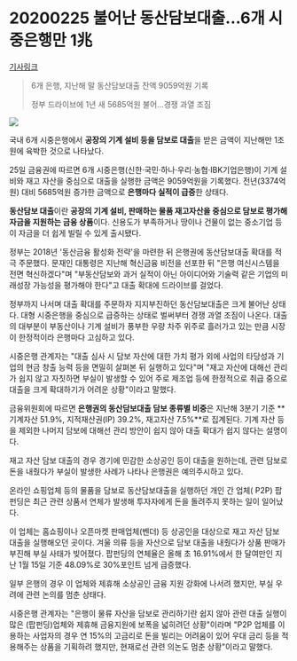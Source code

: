 # 20200225 불어난 동산담보대출…6개 시중은행만 1兆

[기사링크](<https://www.dailian.co.kr/news/view/870824?sc=Naver>)



> 6개 은행, 지난해 말 동산담보대출 잔액 9059억원 기록
>
> 정부 드라이브에 1년 새 5685억원 불어…경쟁 과열 조짐



![](http://cdnimage.dailian.co.kr/news/202002/news_1582533871_870824_m_1.jpeg)



국내 6개 시중은행에서 **공장의 기계 설비 등을 담보로 대출**을 받은 금액이 지난해만 1조원에 육박한 것으로 나타났다.



25일 금융권에 따르면 6개 시중은행(신한·국민·하나·우리·농협·IBK기업은행)이 기계 설비와 재고 자산을 중심으로 대출을 실행한 금액은 9059억원을 기록했다. 전년(3374억원) 대비 5685억원 증가한 금액으로 **은행마다 실적이 급증**한 상태다.



**동산담보 대출**이란 **공장의 기계 설비, 판매하는 물품 재고자산을 중심으로 담보로 평가해 자금을 지원하는 금융 상품**이다. 신용도가 부족하거나 땅이나 건물이 없는 중소기업 등이 자금을 더 쉽게 빌릴 수 있게 출시됐다.



정부는 2018년 '동산금융 활성화 전략'을 마련한 뒤 은행권에 동산담보대출 확대를 적극 주문했다. 문재인 대통령은 지난해 혁신금융 비전을 선포한 뒤 "은행 여신시스템을 전면 혁신하겠다"며 "부동산담보와 과거 실적이 아닌 아이디어와 기술력 같은 기업의 미래성장 가능성을 평가해야 한다"고 대출 확대에 드라이브를 걸었다.



정부까지 나서며 대출 확대를 주문하자 지지부진하던 동산담보대출은 크게 불어난 상태다. 대형 시중은행을 중심으로 급증하는 상태로 벌써부터 경쟁 과열 조짐이 나온다. 대출의 대부분이 부동산이나 기계 설비가 풍부한 우량 차주 위주로 흘러가고 있는 만큼 시장이 한정적이라 은행마다 고심하고 있다.



시중은행 관계자는 "대출 심사 시 담보 자산에 대한 가치 평가 외에 사업의 타당성과 기업의 현금 창출 능력 등을 면밀히 살펴본 뒤 실행하고 있다"며 "재고 자산에 대해선 관리가 쉽지 않고 자칫하면 부실이 발생할 수 있어 주로 제조업 등에 한정적으로 취급 중으로 대출을 크게 확대하기가 어려운 상황"이라고 말했다.



금융위원회에 따르면 **은행권의 동산담보대출 담보 종류별 비중**은 지난해 3분기 기준 **기계자산 51.9%, 지적재산권(IP) 39.2%, 재고자산 7.5%**로 집계된다. 기계 자산 등을 제외한 나머지 담보에 대해선 관리 방안이 쉽지 않아 대출 확대가 쉽지 않다는 설명이다.



재고 자산 담보 대출의 경우 경기에 민감한 소상공인 등이 대출을 원하는데, 관련 담보로 돈을 내줬다가 부실이 발생한 사례가 나타나 은행권은 예의주시하고 있다.



온라인 쇼핑업체 등의 물품을 담보로 동산담보대출을 실행하던 개인 간 업체( P2P) 팝펀딩은 최근 관련 상품서 연체가 발생해 투자자에게 돈을 돌려주지 못하는 일이 일어났다.



이 업체는 홈쇼핑이나 오픈마켓 판매업체(벤더) 등 상공인을 대상으로 재고 자산 담보 대출을 실행해오던 곳이다. 겨울 의류 등을 자산으로 담보 대출을 내줬다가 상품 판매가 부진해 부실 사태가 빚어졌다. 팝펀딩의 연체율은 올해 초 16.91%에서 한 달여만인 지난 1월 15일 기준 48.09%로 30%포인트 넘게 급증했다.



일부 은행의 경우 이 업체와 제휴해 소상공인 금융 지원 강화에 나서려 했지만, 부실 우려에 관련 논의를 멈춘 상태다.



시중은행 관계자는 "은행이 물류 자산을 담보로 관리하기란 쉽지 않아 관련 대출 실행이 많은 (팝펀딩)업체와 제휴해 금융지원에 보폭을 넓히려던 상황"이라며 "P2P 업체를 이용하는 사업자의 경우 연 15%의 고금리로 돈을 빌리는 어려움이 있어 우대 금리 등을 적용해주는 상품을 기획하려 했지만, 현재로선 관련 의논도 멈춘 상황"이라고 말했다.